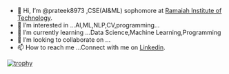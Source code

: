 - 👋 Hi, I’m @prateek8973 ,CSE(AI&ML) sophomore at [Ramaiah Institute of Technology](https://www.msrit.edu).
- 👀 I’m interested in ...AI,ML,NLP,CV,programming...
- 🌱 I’m currently learning ...Data Science,Machine Learning,Programming
- 💞️ I’m looking to collaborate on ...
- 📫 How to reach me ...Connect with me on [Linkedin](www.linkedin.com/in/prateek-p-083441281).
  
[![trophy](https://github-profile-trophy.vercel.app/?username=prateek8973)](https://github.com/ryo-ma/github-profile-trophy)

<!---
prateek8973/prateek8973 is a ✨ special ✨ repository because its `README.md` (this file) appears on your GitHub profile.
You can click the Preview link to take a look at your changes.
--->
